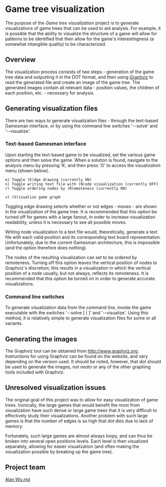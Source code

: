 Game tree visualization
=======================

The purpose of the *Game tree visualization* project is to generate visualizations of game trees that can be used to aid analysis. For example, it is possible that the ability to visualize the structure of a game will allow for patterns to be identified that then allow for the game's interestingness (a somewhat intangible quality) to be characterized.

Overview
--------

The visualization process consists of two steps - generation of the game tree data and outputting it in the DOT format, and then using [Graphviz](http://www.graphviz.org) to read the generated file and create an image of the game tree. The generated images contain all relevant data - position values, the children of each position, etc. - necessary for analysis.

Generating visualization files
------------------------------

There are two ways to generate visualization files - through the text-based Gamesman interface, or by using the command line switches '--solve' and '--visualize'.

### Text-based Gamesman interface

Upon starting the text-based game to be visualized, set the various game options and then solve the game. When a solution is found, navigate to the analysis menu by pressing 'A', and then press 'G' to access the visualization menu (shown below).

    e) Toggle (E)dge drawing (currently ON)
    n) Toggle writing text file with (N)ode visualization (currently OFF)
    r) Toggle ordering nodes by (R)emoteness (currently ON)

    v) (V)isualize game graph

Toggling edge drawing selects whether or not edges - moves - are shown in the visualization of the game tree. It is recommended that this option be turned off for games with a large fanout, in order to increase visualization readability, unless it is necessary to see all possible moves.

Writing node visualization to a text file would, theoretically, generate a text file with each valid position and its corresponding text board representation. Unfortunately, due to the current Gamesman architecture, this is impossible (and the option therefore does nothing).

The nodes of the resulting visualization can set to be ordered by remoteness. Turning off this option leaves the vertical position of nodes to Graphviz's discretion; this results in a visualization in which the vertical position of a node usually, but not always, reflects its remoteness. It is recommended that this option be turned on in order to generate accurate visualizations.

### Command line switches

To generate visualization data from the command line, invoke the game executable with the switches '--solve \[ <n> | <all> \]' and '--visualize'. Using this method, it is relatively simple to generate visualization files for some or all variants.

Generating the images
---------------------

The Graphviz tool can be obtained from [<http://www.graphviz.org>](http://www.graphviz.org). Instructions for using Graphviz can be found on the website, and vary depending on the version used. It should be noted, however, that *dot* should be used to generate the images, not *neato* or any of the other graphing tools included with Graphviz.

Unresolved visualization issues
-------------------------------

The original goal of this project was to allow for easy visualization of game trees. Ironically, the large games that would benefit the most from visualization have such dense or large game trees that it is very difficult to effectively study their visualizations. Another problem with such large games is that the number of edges is so high that *dot* dies due to lack of memory.

Fortunately, such large games are almost always loopy, and can thus be broken into several open positions levels. Each level is then visualized separately, allowing for easier visualization (and often making the visualization possible by breaking up the game tree).

Project team
------------

[Alan Wu.md](User:Alanwu "wikilink")
